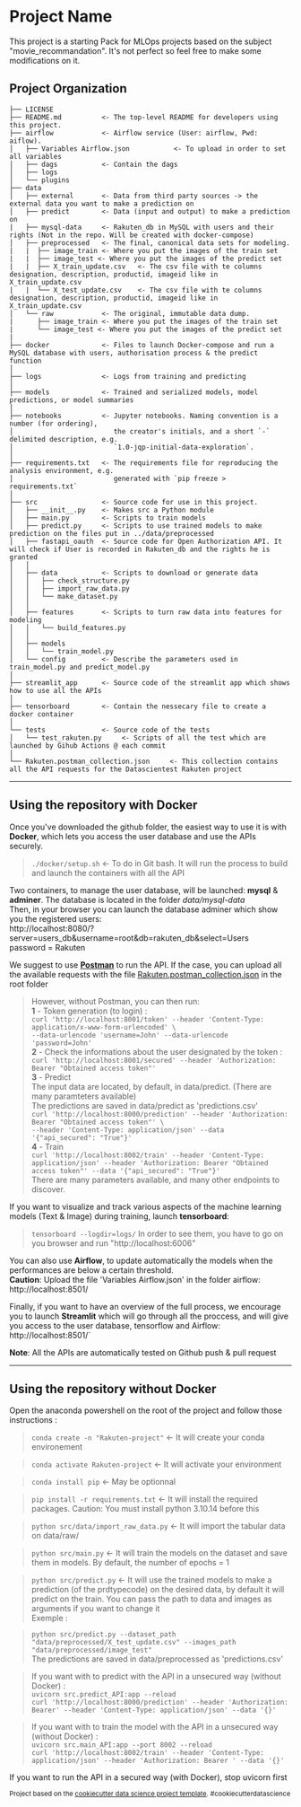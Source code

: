 Project Name
==============================

This project is a starting Pack for MLOps projects based on the subject "movie_recommandation". It's not perfect so feel free to make some modifications on it.

Project Organization
------------

    ├── LICENSE
    ├── README.md          <- The top-level README for developers using this project.
    ├── airflow            <- Airflow service (User: airflow, Pwd: aiflow).
    │   ├── Variables Airflow.json           <- To upload in order to set all variables
    │   ├── dags           <- Contain the dags
    │   ├── logs           
    │   └── plugins            
    ├── data
    │   ├── external       <- Data from third party sources -> the external data you want to make a prediction on
    │   ├── predict        <- Data (input and output) to make a prediction on
    |   ├── mysql-data     <- Rakuten_db in MySQL with users and their rights (Not in the repo. Will be created with docker-compose)
    │   ├── preprocessed   <- The final, canonical data sets for modeling.
    |   |  ├── image_train <- Where you put the images of the train set
    |   |  ├── image_test <- Where you put the images of the predict set
    |   |  ├── X_train_update.csv   <- The csv file with te columns designation, description, productid, imageid like in X_train_update.csv
    |   |  └── X_test_update.csv    <- The csv file with te columns designation, description, productid, imageid like in X_train_update.csv
    │   └── raw            <- The original, immutable data dump.
    |      ├── image_train <- Where you put the images of the train set
    |      └── image_test <- Where you put the images of the predict set
    |
    ├── docker             <- Files to launch Docker-compose and run a MySQL database with users, authorisation process & the predict function
    │
    ├── logs               <- Logs from training and predicting
    │
    ├── models             <- Trained and serialized models, model predictions, or model summaries
    │
    ├── notebooks          <- Jupyter notebooks. Naming convention is a number (for ordering),
    │                         the creator's initials, and a short `-` delimited description, e.g.
    │                         `1.0-jqp-initial-data-exploration`.
    │
    ├── requirements.txt   <- The requirements file for reproducing the analysis environment, e.g.
    │                         generated with `pip freeze > requirements.txt`
    │
    ├── src                <- Source code for use in this project.
    │   ├── __init__.py    <- Makes src a Python module
    │   ├── main.py        <- Scripts to train models 
    │   ├── predict.py     <- Scripts to use trained models to make prediction on the files put in ../data/preprocessed
    │   ├── fastapi_oauth  <- Source code for Open Authorization API. It will check if User is recorded in Rakuten_db and the rights he is granted
    │   │
    │   ├── data           <- Scripts to download or generate data
    │   │   ├── check_structure.py    
    │   │   ├── import_raw_data.py 
    │   │   └── make_dataset.py
    │   │
    │   ├── features       <- Scripts to turn raw data into features for modeling
    │   │   └── build_features.py
    │   │
    │   ├── models                
    │   │   └── train_model.py
    │   └── config         <- Describe the parameters used in train_model.py and predict_model.py
    │
    ├── streamlit_app      <- Source code of the streamlit app which shows how to use all the APIs
    │
    ├── tensorboard        <- Contain the nessecary file to create a docker container
    │
    └── tests              <- Source code of the tests
    │   └── test_rakuten.py     <- Scripts of all the test which are launched by Gihub Actions @ each commit
    │
    └── Rakuten.postman_collection.json     <- This collection contains all the API requests for the Datascientest Rakuten project

--------
Using the repository with Docker
------------
Once you've downloaded the github folder, the easiest way to use it is with **Docker**, which lets you access the user database and use the APIs securely.
  
> `./docker/setup.sh`                    <- To do in Git bash. It will run the process to build and launch the containers with all the API    

Two containers, to manage the user database, will be launched: **mysql** & **adminer**. The database is located in the folder *data/mysql-data*  
Then, in your browser you can launch the database adminer which show you the registered users:  
http://localhost:8080/?server=users_db&username=root&db=rakuten_db&select=Users  
password = Rakuten  

We suggest to use **[Postman](https://www.postman.com/)** to run the API. If the case, you can upload all the available requests with the file [Rakuten.postman_collection.json](https://github.com/Demosthene-OR/fev24_MLOPS_Rakuten-Multimodal-Product-Data-Classification/blob/main/Rakuten.postman_collection.json) in the root folder  

> However, without Postman, you can then run:  
    **1** - Token generation (to login) :  
>   `curl 'http://localhost:8001/token' --header 'Content-Type: application/x-www-form-urlencoded' \`    
>       `--data-urlencode 'username=John' --data-urlencode 'password=John'`    
    **2** - Check the informations about the user designated by the token :   
>   `curl 'http://localhost:8001/secured' --header 'Authorization: Bearer "Obtained access token"'`  
    **3** - Predict  
        The input data are located, by default, in data/predict.  (There are many paramteters available)   
        The predictions are saved in data/predict as 'predictions.csv'    
>   `curl 'http://localhost:8000/prediction' --header 'Authorization: Bearer "Obtained access token"' \`  
>        `--header 'Content-Type: application/json' --data '{"api_secured": "True"}'`  
    **4** - Train   
>   `curl 'http://localhost:8002/train' --header 'Content-Type: application/json' --header 'Authorization: Bearer "Obtained access token"' --data '{"api_secured": "True"}'`  
        There are many parameters available, and many other endpoints to discover.  

If you want to visualize and track various aspects of the machine learning models (Text & Image) during training, launch **tensorboard**:  
> `tensorboard --logdir=logs/`
    In order to see them, you have to go on you browser and run "http://localhost:6006"

You can also use **Airflow**, to update automatically the models when the performances are below a certain threshold.  
**Caution**: Upload the file 'Variables Airflow.json' in the folder airflow:  
http://localhost:8501/

Finally, if you want to have an overview of the full process, we encourage you to launch **Streamlit** which will go through all the proccess, and will give you access to the user database, tensorflow and Airflow:  
http://localhost:8501/`  

**Note**: All the APIs are automatically tested on Github push & pull request

--------
Using the repository without **Docker**
------------
Open the anaconda powershell on the root of the project and follow those instructions :

> `conda create -n "Rakuten-project"`    <- It will create your conda environement

> `conda activate Rakuten-project`       <- It will activate your environment

> `conda install pip`                    <- May be optionnal

> `pip install -r requirements.txt`      <- It will install the required packages. Caution: You must install python 3.10.14 before this

> `python src/data/import_raw_data.py`   <- It will import the tabular data on data/raw/

> `python src/main.py`                   <- It will train the models on the dataset and save them in models. By default, the number of epochs = 1

> `python src/predict.py`                <- It will use the trained models to make a prediction (of the prdtypecode) on the desired data, by default it will predict on the train. You can pass the path to data and images as arguments if you want to change it  
Exemple :  

> `python src/predict.py --dataset_path "data/preprocessed/X_test_update.csv" --images_path "data/preprocessed/image_test"`                           
> The predictions are saved in data/preprocessed as 'predictions.csv'  

> If you want with to predict with the API in a unsecured way (without Docker) :  
> `uvicorn src.predict_API:app --reload`  
> `curl 'http://localhost:8000/prediction' --header 'Authorization: Bearer' --header 'Content-Type: application/json' --data '{}'`  

> If you want with to train the model with the API in a unsecured way (without Docker) :   
> `uvicorn src.main_API:app --port 8002 --reload`  
> `curl 'http://localhost:8002/train' --header 'Content-Type: application/json' --header 'Authorization: Bearer ' --data '{}'`  
 
If you want to run the API in a secured way (with Docker), stop uvicorn first   


<p><small>Project based on the <a target="_blank" href="https://drivendata.github.io/cookiecutter-data-science/">cookiecutter data science project template</a>. #cookiecutterdatascience</small></p>

